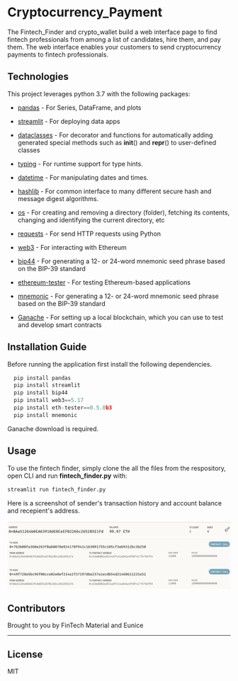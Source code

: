 # Cryptocurrency_Payment


The Fintech_Finder and crypto_wallet build a web interface page to find fintech professionals from among a list of candidates, hire them, and pay them. The web interface enables your customers to send cryptocurrency payments to fintech professionals.

## Technologies

This project leverages python 3.7 with the following packages:


* [pandas](https://pandas.pydata.org/pandas-docs/stable/index.html) - For Series, DataFrame, and plots

* [streamlit](https://docs.streamlit.io/library/get-started) - For deploying data apps

* [dataclasses](https://docs.python.org/3/library/dataclasses.html) - For decorator and functions for automatically adding generated special methods such as __init__() and __repr__() to user-defined classes

* [typing](https://docs.python.org/3/library/typing.html) - For runtime support for type hints.

* [datetime](https://docs.python.org/3/library/datetime.html) - For manipulating dates and times.

* [hashlib](https://docs.python.org/3/library/hashlib.html) - For common interface to many different secure hash and message digest algorithms.

* [os](https://docs.python.org/3/library/os.html) - For creating and removing a directory (folder), fetching its contents, changing and identifying the current directory, etc

* [requests](https://pypi.org/project/requests/) - For send HTTP requests using Python

* [web3](https://web3py.readthedocs.io/en/stable/?msclkid=bcb1785dce7711ec9c58883163077783) - For interacting with Ethereum

* [bip44](https://pypi.org/project/bip44/?msclkid=0c5757d0ce7811ec86ed75520288e54e) - For generating a 12- or 24-word mnemonic seed phrase based on the BIP-39 standard

* [ethereum-tester](https://pypi.org/project/ethereum-tester/0.1.0a4/) - For testing Ethereum-based applications

* [mnemonic](https://pypi.org/project/mnemonic/) - For generating a 12- or 24-word mnemonic seed phrase based on the BIP-39 standard

* [Ganache](https://trufflesuite.com/ganache/) - For setting up a local blockchain, which you can use to test and develop smart contracts


## Installation Guide

Before running the application first install the following dependencies.

```python
  pip install pandas
  pip install streamlit
  pip install bip44
  pip install web3==5.17
  pip install eth-tester==0.5.0b3
  pip install mnemonic
```

Ganache download is required.

## Usage

To use the fintech finder, simply clone the all the files from the respository, open CLI and run **fintech_finder.py** with:

```python
streamlit run fintech_finder.py
```

Here is a screenshot of sender's transaction history and account balance and recepient's address.

![sender](Images/sender.png)
![recepient](Images/recepient.png)


## Contributors

Brought to you by FinTech Material and Eunice

---

## License

MIT